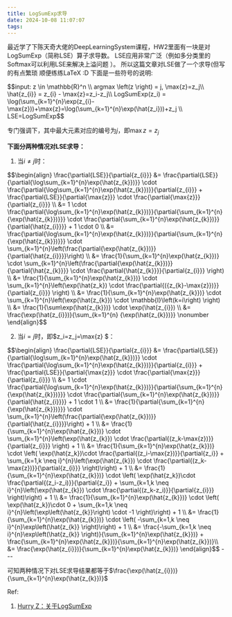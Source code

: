 ```yaml
---
title: LogSumExp求导
date: 2024-10-08 11:07:07
tags:
---
```

<link rel="stylesheet" href="https://cdn.jsdelivr.net/npm/katex@0.16.8/dist/katex.min.css" integrity="sha384-GvrOXuhMATgEsSwCs4smul74iXGOixntILdUW9XmUC6+HX0sLNAK3q71HotJqlAn" crossorigin="anonymous">
<script defer src="https://cdn.jsdelivr.net/npm/katex@0.16.8/dist/katex.min.js" integrity="sha384-cpW21h6RZv/phavutF+AuVYrr+dA8xD9zs6FwLpaCct6O9ctzYFfFr4dgmgccOTx" crossorigin="anonymous"></script>
<script defer src="https://cdn.jsdelivr.net/npm/katex@0.16.8/dist/contrib/auto-render.min.js" integrity="sha384-+VBxd3r6XgURycqtZ117nYw44OOcIax56Z4dCRWbxyPt0Koah1uHoK0o4+/RRE05" crossorigin="anonymous"></script>
<script>
    document.addEventListener("DOMContentLoaded", function() {
        renderMathInElement(document.body, {
          // customised options
          // • auto-render specific keys, e.g.:
          delimiters: [
              {left: '$$', right: '$$', display: true},
              {left: '$', right: '$', display: false},
              {left: '\\(', right: '\\)', display: false},
              {left: '\\[', right: '\\]', display: true}
          ],
          // • rendering keys, e.g.:
          throwOnError : false
        });
    });
</script>


最近学了下陈天奇大佬的DeepLearningSystem课程，HW2里面有一块是对LogSumExp（简称LSE）算子求导数。
LSE应用非常广泛（例如多分类里的Softmax可以利用LSE来解决上溢问题 ）。
所以这篇文章对LSE做了一个求导(但写的有点繁琐
顺便练练LaTeX :D
下面是一些符号的说明:

<span>
$$input: z \in \mathbb{R}^n \\ argmax \left(z \right) = j, \max{z}=z_j\\ \hat{z_{i}} = z_{i} - \max{z}=z_i-z_j\\ LogSumExp(z_i) = \log(\sum_{k=1}^{n}\exp(z_{i}-\max{z}))+\max{z}=\log(\sum_{k=1}^{n}\exp(\hat{z_i}))+z_j \\ LSE=LogSumExp$$
</span>

专门强调下，其中最大元素对应的编号为$j$，即$\max{z}=z_j$

**下面分两种情况对LSE求导：**

1. 当$i\neq j$时：

<span>
$$\begin{align} 		\frac{\partial{LSE}}{\partial{z_{i}}} &= \frac{\partial{LSE}}{\partial{\log\sum_{k=1}^{n}\exp(\hat{z_{k}})}} \cdot \frac{\partial{\log\sum_{k=1}^{n}\exp(\hat{z_{k}})}}{\partial{z_{i}}} + \frac{\partial{LSE}}{\partial{\max{z}}} \cdot \frac{\partial{\max{z}}}{\partial{z_{i}}} \\ 		&= 1 \cdot \frac{\partial{\log\sum_{k=1}^{n}\exp(\hat{z_{k}})}}{\partial{\sum_{k=1}^{n}{\exp(\hat{z_{k}})}}} \cdot \frac{\partial{\sum_{k=1}^{n}\exp(\hat{z_{k}})}}{\partial{\hat{z_{i}}}} + 1 \cdot 0 \\ 		&= \frac{\partial{\log\sum_{k=1}^{n}\exp(\hat{z_{k}})}}{\partial{\sum_{k=1}^{n}{\exp(\hat{z_{k}})}}} \cdot \sum_{k=1}^{n}\left(\frac{\partial{\exp(\hat{z_{k}})}}{\partial{\hat{z_{i}}}}\right) \\ &= \frac{1}{\sum_{k=1}^{n}\exp(\hat{z_{k}})} \cdot \sum_{k=1}^{n}\left(\frac{\partial{\exp(\hat{z_{k}})}}{\partial{\hat{z_{k}}}} \cdot \frac{\partial{\hat{z_{k}}}}{\partial{z_{i}}} \right) \\ 		&= \frac{1}{\sum_{k=1}^{n}\exp(\hat{z_{k}})} \cdot \sum_{k=1}^{n}\left(\exp(\hat{z_k}) \cdot \frac{\partial{({z_{k}-\max{z}})}}{\partial{z_{i}}} \right) \\ 	&= \frac{1}{\sum_{k=1}^{n}\exp(\hat{z_{k}})} \cdot \sum_{k=1}^{n}\left(\exp(\hat{z_{k}}) \cdot \mathbb{I}\left(k=i\right) \right) \\ 	&= \frac{1}{\sum\exp(\hat{z_{k}})} \cdot \exp(\hat{z_{i}}) \\ 	&= \frac{\exp(\hat{z_{i}})}{\sum_{k=1}^{n} {\exp(\hat{z_{k}})}} 	\nonumber 	   \end{align}$$
</span>

2. 当$i=j$时，即$z_i=z_j=\max{z} $：

<span>
$$\begin{align} 		\frac{\partial{LSE}}{\partial{z_{i}}} &= \frac{\partial{LSE}}{\partial{\log\sum_{k=1}^{n}\exp(\hat{z_{k}})}} \cdot \frac{\partial{\log\sum_{k=1}^{n}\exp(\hat{z_{k}})}}{\partial{z_{i}}} + \frac{\partial{LSE}}{\partial{\max{z}}} \cdot \frac{\partial{\max{z}}}{\partial{z_{i}}} \\ 		&= 1 \cdot \frac{\partial{\log\sum_{k=1}^{n}\exp(\hat{z_{k}})}}{\partial{\sum_{k=1}^{n}{\exp(\hat{z_{k}})}}} \cdot \frac{\partial{\sum_{k=1}^{n}\exp(\hat{z_{k}})}}{\partial{\hat{z_{i}}}} + 1 \cdot 1 \\ 		&= \frac{1}{\partial{\sum_{k=1}^{n}{\exp(\hat{z_{k}})}}} \cdot \sum_{k=1}^{n}\left(\frac{\partial{\exp(\hat{z_{k}})}}{\partial{\hat{z_{i}}}}\right) + 1 \\ 		&= \frac{1}{\sum_{k=1}^{n}\exp(\hat{z_{k}})} \cdot \sum_{k=1}^{n}\left(\exp(\hat{z_{k}}) \cdot \frac{\partial{(z_k-\max{z})}}{\partial{z_{i}}} \right) + 1 \\ 		&= \frac{1}{\sum_{k=1}^{n}\exp(\hat{z_{k}})} \cdot \left( \exp(\hat{z_k})\cdot \frac{\partial{(z_i-\max{z})}}{\partial{z_i}} + \sum_{k=1,k \neq i}^{n}\left(\exp(\hat{z_{k}}) \cdot \frac{\partial{(z_k-\max{z})}}{\partial{z_{i}}} \right)\right) + 1 \\ 		&= \frac{1}{\sum_{k=1}^{n}\exp(\hat{z_{k}})} \cdot \left( \exp(\hat{z_k})\cdot \frac{\partial{(z_i-z_i)}}{\partial{z_i}} + \sum_{k=1,k \neq i}^{n}\left(\exp(\hat{z_{k}}) \cdot \frac{\partial{(z_k-z_i)}}{\partial{z_{i}}} \right)\right) + 1 \\ 		&= \frac{1}{\sum_{k=1}^{n}\exp(\hat{z_{k}})} \cdot \left( \exp(\hat{z_k})\cdot 0 + \sum_{k=1,k \neq i}^{n}\left(\exp\left(\hat{z_{k}}\right) \cdot -1 \right)\right) + 1 \\ 		&= \frac{1}{\sum_{k=1}^{n}\exp(\hat{z_{k}})} \cdot \left( -\sum_{k=1,k \neq i}^{n}\exp\left(\hat{z_{k}} \right)\right) + 1 \\ 		&= \frac{-\sum_{k=1,k \neq i}^{n}\exp\left(\hat{z_{k}} \right)}{\sum_{k=1}^{n}\exp(\hat{z_{k}})} + \frac{\sum_{k=1}^{n}\exp(\hat{z_{k}})}{\sum_{k=1}^{n}\exp(\hat{z_{k}})}\\ 		&= \frac{\exp(\hat{z_{i}})}{\sum_{k=1}^{n}\exp(\hat{z_{k}})} \end{align}$$
</span>
---

可知两种情况下对LSE求导结果都等于$\frac{\exp(\hat{z_{i}})}{\sum_{k=1}^{n}\exp(\hat{z_{k}})}$

Ref:
1. [Hurry Z：关于LogSumExp](https://zhuanlan.zhihu.com/p/153535799)